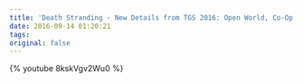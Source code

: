 ```yaml
---
title: 'Death Stranding - New Details from TGS 2016: Open World, Co-Op, 4K, & More!'
date: 2016-09-14 01:20:21
tags:
original: false
---
```

{% youtube 8kskVgv2Wu0 %}

<!-- more -->